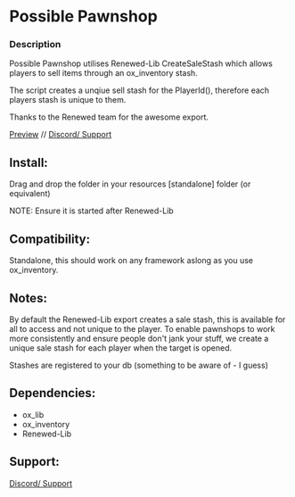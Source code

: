 # Possible Pawnshop
###  Description
Possible Pawnshop utilises Renewed-Lib CreateSaleStash which allows players to sell items through an ox_inventory stash. 

The script creates a unqiue sell stash for the PlayerId(), therefore each players stash is unique to them.

Thanks to the Renewed team for the awesome export.

[Preview](https://youtu.be/fNcMeKOw8-o) //
[Discord/ Support](https://discord.gg/Gnb2S7uAdG)

## Install:
Drag and drop the folder in your resources [standalone] folder (or equivalent) 

NOTE: Ensure it is started after Renewed-Lib

## Compatibility:

Standalone, this should work on any framework aslong as you use ox_inventory.

## Notes:

By default the Renewed-Lib export creates a sale stash, this is available for all to access and not unique to the player. To enable pawnshops to work more consistently and ensure people don't jank your stuff, we create a unique sale stash for each player when the target is opened.

Stashes are registered to your db (something to be aware of - I guess)

## Dependencies:
- ox_lib
- ox_inventory
- Renewed-Lib

## Support:

[Discord/ Support](https://discord.gg/Gnb2S7uAdG)